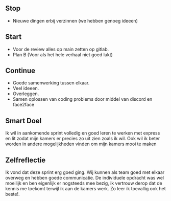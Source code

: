 ## Stop

-   Nieuwe dingen erbij verzinnen (we hebben genoeg ideeen)

## Start

-   Voor de review alles op main zetten op gitlab.
-   Plan B (Voor als het hele verhaal niet goed lukt)

## Continue

-   Goede samenwerking tussen elkaar.
-   Veel ideeen.
-   Overleggen.
-   Samen oplossen van coding problems door middel van discord en face2face

## Smart Doel

Ik wil in aankomende sprint volledig en goed leren te werken met express en lit zodat mijn kamers er precies zo uit zien zoals ik wil. Ook wil ik beter worden in andere mogelijkheden vinden om mijn kamers mooi te maken

## Zelfreflectie

Ik vond dat deze sprint erg goed ging. Wij kunnen als team goed met elkaar overweg en hebben goede communicatie. De individuele opdracht was wel moeilijk en ben eigenlijk er nogsteeds mee bezig, ik vertrouw derop dat de kennis me toekomt terwijl ik aan de kamers werk. Zo leer ik toevallig ook het beste!.
